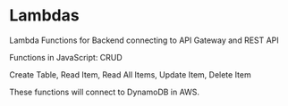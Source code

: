# Lambdas

Lambda Functions for Backend connecting to API Gateway and REST API

Functions in JavaScript: CRUD

Create Table, Read Item, Read All Items, Update Item, Delete Item

These functions will connect to DynamoDB in AWS.
